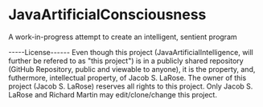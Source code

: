 # JavaArtificialConsciousness
A work-in-progress attempt to create an intelligent, sentient program

-----License------
Even though this project (JavaArtificialIntelligence, will further be refered to as "this project") is in a publicly shared repository 
(GitHub Repository, public and viewable to anyone), it is the property, and, futhermore, intellectual property, of Jacob S. LaRose. The 
owner of this project (Jacob S. LaRose) reserves all rights to this project. Only Jacob S. LaRose and Richard Martin may edit/clone/change
this project.
